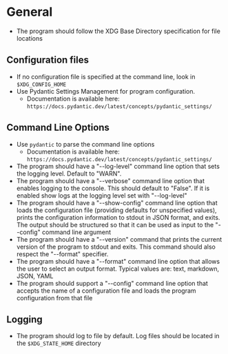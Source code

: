 # General

- The program should follow the XDG Base Directory specification for file locations

## Configuration files

- If no configuration file is specified at the command line, look in `$XDG_CONFIG_HOME` 
- Use Pydantic Settings Management for program configuration. 
    - Documentation is available here: `https://docs.pydantic.dev/latest/concepts/pydantic_settings/`

## Command Line Options

- Use `pydantic` to parse the command line options
    - Documentation is available here: `https://docs.pydantic.dev/latest/concepts/pydantic_settings/`
- The program should have a "--log-level" command line option that sets the logging level. Default to "WARN".
- The program should have a "--verbose" command line option that enables logging to the console. This should default to "False". If it is enabled show logs at the logging level set with "--log-level"
- The program should have a "--show-config" command line option that loads the configuration file (providing defaults for unspecified values), prints the configuration information to stdout in JSON format, and exits. The output should be structured so that it can be used as input to the "--config" command line argument
- The program should have a "--version" command that prints the current version of the program to stdout and exits. This command should also respect the "--format" specifier.
- The program should have a "--format" command line option that allows the user to select an output format. Typical values are: text, markdown, JSON, YAML
- The program should support a "--config" command line option that accepts the name of a configuration file and loads the program configuration from that file

## Logging

- The program should log to file by default. Log files should be located in the `$XDG_STATE_HOME` directory

